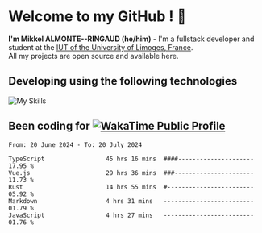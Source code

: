 # Welcome to my GitHub ! 🌃

**I'm Mikkel ALMONTE--RINGAUD (he/him)** - I'm a fullstack developer and student at the [IUT of the University of Limoges, France](https://iut.unilim.fr). \
All my projects are open source and available here.

## Developing using the following technologies

![My Skills](https://skillicons.dev/icons?i=dart,solidjs,pnpm,nodejs,ts,js,vercel,html,css,astro,git,md,discord,electron,figma,obsidian,github,windows,arch,bash,bun,c,cloudflare,linux,py,tailwind,vscode,nginx,npm,tauri,vite,zig,yarn,windicss&theme=dark)

## Been coding for [![WakaTime Public Profile](https://wakatime.com/badge/user/0839e595-e07a-435c-8d59-ed95f2a3d6dd.svg?style=flat-square)](https://wakatime.com/@0839e595-e07a-435c-8d59-ed95f2a3d6dd)

<!--START_SECTION:waka-->

```plain
From: 20 June 2024 - To: 20 July 2024

TypeScript                 45 hrs 16 mins  ####---------------------   17.95 %
Vue.js                     29 hrs 36 mins  ###----------------------   11.73 %
Rust                       14 hrs 55 mins  #------------------------   05.92 %
Markdown                   4 hrs 31 mins   -------------------------   01.79 %
JavaScript                 4 hrs 27 mins   -------------------------   01.76 %
```

<!--END_SECTION:waka-->
